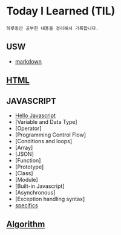 # Today I Learned (TIL)
    하루동안 공부한 내용을 정리해서 기록합니다.

## USW
  * [markdown](./usw/markdown.md)
  
## [HTML](./HTML/README.md)

## JAVASCRIPT
  * [Hello Javascript](./JAVASCRIPT/.README.md)
  * [Variable and Data Type]
  * [Operator]
  * [Programming Control Flow]
  * [Conditions and loops]
  * [Array]
  * [JSON]
  * [Function]
  * [Prototype]
  * [Class]
  * [Module]
  * [Built-in Javascript]
  * [Asynchronous]
  * [Exception handling syntax]
  * [specifics](./JAVASCRIPT/specifics/README.MD)

## [Algorithm](./Algorithm/README.md)
